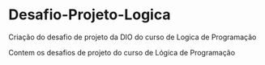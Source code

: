 # Desafio-Projeto-Logica
Criação do desafio de projeto da DIO do curso de Logica de Programação

Contem os desafios de projeto do curso de Lógica de Programação 
